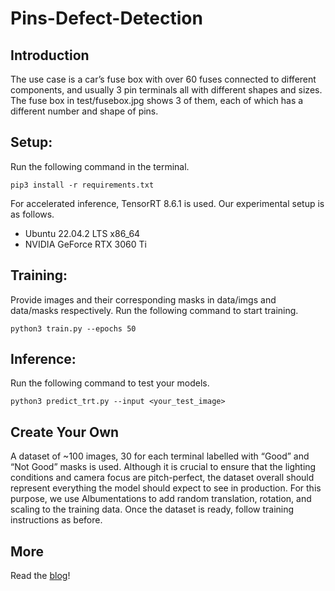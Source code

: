 # Pins-Defect-Detection

## Introduction
The use case is a car’s fuse box with over 60 fuses connected to different components, and usually 3 pin terminals all with different shapes and sizes. The fuse box in test/fusebox.jpg shows 3 of them, each of which has a different number and shape of pins.

## Setup:

Run the following command in the terminal.

```pip3 install -r requirements.txt```

For accelerated inference, TensorRT 8.6.1 is used. Our experimental setup is as follows.
  - Ubuntu 22.04.2 LTS x86_64
  - NVIDIA GeForce RTX 3060 Ti

## Training:

Provide images and their corresponding masks in data/imgs and data/masks respectively. Run the following command to start training.

```python3 train.py --epochs 50```

## Inference:

Run the following command to test your models.

```python3 predict_trt.py --input <your_test_image>```

## Create Your Own
A dataset of ~100 images, 30 for each terminal labelled with “Good” and “Not Good” masks is used. Although it is crucial to ensure that the lighting conditions and camera focus are pitch-perfect, the dataset overall should represent everything the model should expect to see in production. For this purpose, we use Albumentations to add random translation, rotation, and scaling to the training data. Once the dataset is ready, follow training instructions as before.

## More
Read the [blog]([url](https://visionrdai.com/home/blog/13)https://visionrdai.com/home/blog/13)!

